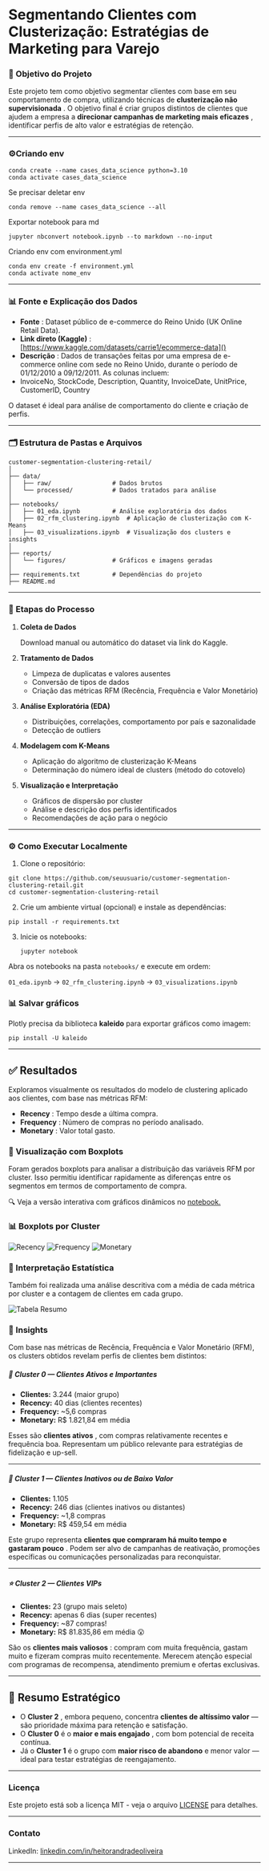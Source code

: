 # Segmentando Clientes com Clusterização: Estratégias de Marketing para Varejo

### 🧠 Objetivo do Projeto

Este projeto tem como objetivo segmentar clientes com base em seu comportamento de compra, utilizando técnicas de **clusterização não supervisionada** . O objetivo final é criar grupos distintos de clientes que ajudem a empresa a **direcionar campanhas de marketing mais eficazes** , identificar perfis de alto valor e estratégias de retenção.

---

### ⚙️Criando env

```
conda create --name cases_data_science python=3.10
conda activate cases_data_science
```

Se precisar deletar env

```
conda remove --name cases_data_science --all
```

Exportar notebook para md

```
jupyter nbconvert notebook.ipynb --to markdown --no-input

```

Criando env com environment.yml

```
conda env create -f environment.yml
conda activate nome_env
```

---

### 📊 Fonte e Explicação dos Dados

- **Fonte** : Dataset público de e-commerce do Reino Unido (UK Online Retail Data).
- **Link direto (Kaggle)** : [https://www.kaggle.com/datasets/carrie1/ecommerce-data]()
- **Descrição** : Dados de transações feitas por uma empresa de e-commerce online com sede no Reino Unido, durante o período de 01/12/2010 a 09/12/2011. As colunas incluem:
- InvoiceNo, StockCode, Description, Quantity, InvoiceDate, UnitPrice, CustomerID, Country

O dataset é ideal para análise de comportamento do cliente e criação de perfis.

---

### 🗂️ Estrutura de Pastas e Arquivos

```
customer-segmentation-clustering-retail/
│
├── data/
│   ├── raw/                 # Dados brutos
│   └── processed/           # Dados tratados para análise
│
├── notebooks/
│   ├── 01_eda.ipynb         # Análise exploratória dos dados
│   ├── 02_rfm_clustering.ipynb  # Aplicação de clusterização com K-Means
│   ├── 03_visualizations.ipynb  # Visualização dos clusters e insights
│
├── reports/
│   └── figures/             # Gráficos e imagens geradas
│
├── requirements.txt         # Dependências do projeto
├── README.md

```

---

### 🔁 Etapas do Processo

1. **Coleta de Dados**

   Download manual ou automático do dataset via link do Kaggle.

2. **Tratamento de Dados**

   - Limpeza de duplicatas e valores ausentes
   - Conversão de tipos de dados
   - Criação das métricas RFM (Recência, Frequência e Valor Monetário)

3. **Análise Exploratória (EDA)**

   - Distribuições, correlações, comportamento por país e sazonalidade
   - Detecção de outliers

4. **Modelagem com K-Means**

   - Aplicação do algoritmo de clusterização K-Means
   - Determinação do número ideal de clusters (método do cotovelo)

5. **Visualização e Interpretação**

   - Gráficos de dispersão por cluster
   - Análise e descrição dos perfis identificados
   - Recomendações de ação para o negócio

---

### ⚙️ Como Executar Localmente

1. Clone o repositório:

```
git clone https://github.com/seuusuario/customer-segmentation-clustering-retail.git
cd customer-segmentation-clustering-retail
```

2. Crie um ambiente virtual (opcional) e instale as dependências:

```
pip install -r requirements.txt
```

3. Inicie os notebooks:
   ```
   jupyter notebook
   ```

Abra os notebooks na pasta `notebooks/` e execute em ordem:

`01_eda.ipynb` → `02_rfm_clustering.ipynb` → `03_visualizations.ipynb`

### 📊 Salvar gráficos

Plotly precisa da biblioteca **kaleido** para exportar gráficos como imagem:

```
pip install -U kaleido
```

---

## ✅ Resultados

Exploramos visualmente os resultados do modelo de clustering aplicado aos clientes, com base nas métricas RFM:

- **Recency** : Tempo desde a última compra.
- **Frequency** : Número de compras no período analisado.
- **Monetary** : Valor total gasto.

### 🎨 Visualização com Boxplots

Foram gerados boxplots para analisar a distribuição das variáveis RFM por cluster. Isso permitiu identificar rapidamente as diferenças entre os segmentos em termos de comportamento de compra.

🔍 Veja a versão interativa com gráficos dinâmicos no [notebook.](notebooks/03_visualizations_interactive.ipynb)

### 📊 Boxplots por Cluster

![Recency](./reports/figures/recency_boxplot.png)
![Frequency](./reports/figures/frequency_boxplot.png)
![Monetary](./reports/figures//monetary_boxplot.png)

### 🧠 Interpretação Estatística

Também foi realizada uma análise descritiva com a média de cada métrica por cluster e a contagem de clientes em cada grupo.

![Tabela Resumo](./reports/figures/cluster_summary_table.png)

### 🧾 Insights

Com base nas métricas de Recência, Frequência e Valor Monetário (RFM), os clusters obtidos revelam perfis de clientes bem distintos:

##### 🔹 **Cluster 0 — Clientes Ativos e Importantes**

- **Clientes:** 3.244 (maior grupo)
- **Recency:** 40 dias (clientes recentes)
- **Frequency:** ~5,6 compras
- **Monetary:** R$ 1.821,84 em média

Esses são **clientes ativos** , com compras relativamente recentes e frequência boa. Representam um público relevante para estratégias de fidelização e up-sell.

---

##### 🔸 **Cluster 1 — Clientes Inativos ou de Baixo Valor**

- **Clientes:** 1.105
- **Recency:** 246 dias (clientes inativos ou distantes)
- **Frequency:** ~1,8 compras
- **Monetary:** R$ 459,54 em média

Este grupo representa **clientes que compraram há muito tempo e gastaram pouco** . Podem ser alvo de campanhas de reativação, promoções específicas ou comunicações personalizadas para reconquistar.

---

##### ⭐ **Cluster 2 — Clientes VIPs**

- **Clientes:** 23 (grupo mais seleto)
- **Recency:** apenas 6 dias (super recentes)
- **Frequency:** ~87 compras!
- **Monetary:** R$ 81.835,86 em média 😮

São os **clientes mais valiosos** : compram com muita frequência, gastam muito e fizeram compras muito recentemente. Merecem atenção especial com programas de recompensa, atendimento premium e ofertas exclusivas.

---

## 🎯 Resumo Estratégico

- O **Cluster 2** , embora pequeno, concentra **clientes de altíssimo valor** — são prioridade máxima para retenção e satisfação.
- O **Cluster 0** é o **maior e mais engajado** , com bom potencial de receita contínua.
- Já o **Cluster 1** é o grupo com **maior risco de abandono** e menor valor — ideal para testar estratégias de reengajamento.

---

### Licença

Este projeto está sob a licença MIT - veja o arquivo [LICENSE](./LICENSE) para detalhes.

---

### Contato

LinkedIn: [linkedin.com/in/heitorandradeoliveira](https://linkedin.com/in/heitorandradeoliveira)

---
